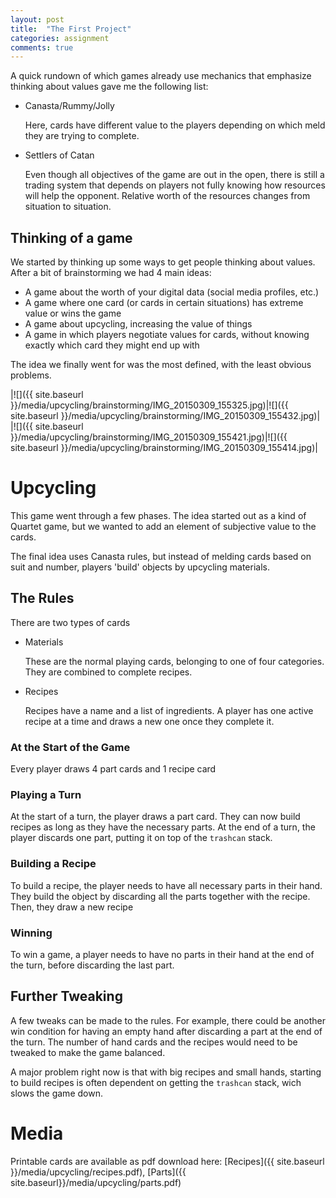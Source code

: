 ```yaml
---
layout: post
title:  "The First Project"
categories: assignment
comments: true
---
```


A quick rundown of which games already use mechanics that emphasize thinking about values gave me the following list:

* Canasta/Rummy/Jolly

   Here, cards have different value to the players depending on which meld they are trying to complete.

* Settlers of Catan

    Even though all objectives of the game are out in the open, there is still a trading system that depends on players not fully knowing how resources will help the opponent. Relative worth of the resources changes from situation to situation.

## Thinking of a game

We started by thinking up some ways to get people thinking about values.
After a bit of brainstorming we had 4 main ideas:

* A game about the worth of your digital data (social media profiles, etc.)
* A game where one card (or cards in certain situations) has extreme value or wins the game
* A game about upcycling, increasing the value of things
* A game in which players negotiate values for cards, without knowing exactly which card they might end up with

The idea we finally went for was the most defined, with the least obvious problems.

|![]({{ site.baseurl }}/media/upcycling/brainstorming/IMG_20150309_155325.jpg)|![]({{ site.baseurl }}/media/upcycling/brainstorming/IMG_20150309_155432.jpg)|
|![]({{ site.baseurl }}/media/upcycling/brainstorming/IMG_20150309_155421.jpg)|![]({{ site.baseurl }}/media/upcycling/brainstorming/IMG_20150309_155414.jpg)|

# Upcycling

This game went through a few phases. The idea started out as a kind of Quartet game, but we wanted to add an element of subjective value to the cards.

The final idea uses Canasta rules, but instead of melding cards based on suit and number, players 'build' objects by upcycling materials.

## The Rules

There are two types of cards

* Materials

    These are the normal playing cards, belonging to one of four categories. They are combined to complete recipes.

* Recipes

    Recipes have a name and a list of ingredients. A player has one active recipe at a time and draws a new one once they complete it.

### At the Start of the Game

Every player draws 4 part cards and 1 recipe card

### Playing a Turn

At the start of a turn, the player draws a part card.
They can now build recipes as long as they have the necessary parts.
At the end of a turn, the player discards one part, putting it on top of the `trashcan` stack.

### Building a Recipe

To build a recipe, the player needs to have all necessary parts in their hand. They build the object by discarding all the parts together with the recipe. Then, they draw a new recipe

### Winning

To win a game, a player needs to have no parts in their hand at the end of the turn, before discarding the last part.

## Further Tweaking

A few tweaks can be made to the rules. For example, there could be another win condition for having an empty hand after discarding a part at the end of the turn.
The number of hand cards and the recipes would need to be tweaked to make the game balanced.

A major problem right now is that with big recipes and small hands, starting to build recipes is often dependent on getting the `trashcan` stack, wich slows the game down.

# Media

Printable cards are available as pdf download here:
[Recipes]({{ site.baseurl }}/media/upcycling/recipes.pdf),
[Parts]({{ site.baseurl}}/media/upcycling/parts.pdf)

